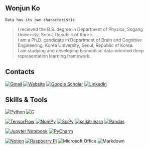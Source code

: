## Wonjun Ko
```
Data has its own characteristic.
```
> I recieved the B.S. degree in Department of Physics, Sogang University, Seoul, Republic of Korea.</br>
> I am a Ph.D. candidate in Department of Brain and Cognitive Engineering, Korea University, Seoul, Republic of Korea.</br>
> I am studying and developing biomedical data-oriented deep representation learning framework.

## Contacts
[![Gmail](https://img.shields.io/badge/Gmail-D14836?style=for-the-badge&logo=gmail&logoColor=white)](mailto:wjko@korea.ac.kr)
[![Website](https://img.shields.io/badge/Website-FEAA2D?style=for-the-badge&logo=google&logoColor=white)](https://sites.google.com/korea.ac.kr/wonjun-ko/home?authuser=1)
[![Google Scholar](https://img.shields.io/badge/google_scholar-4285F4?style=for-the-badge&logo=google-scholar&logoColor=white)](https://scholar.google.com/citations?user=Fvzg1_sAAAAJ&hl=ko&authuser=1)
[![LinkedIn](https://img.shields.io/badge/linkedin-%230077B5.svg?style=for-the-badge&logo=linkedin&logoColor=white)](https://www.linkedin.com/in/wonjun-ko-30475a19a/)

## Skills & Tools
[![Python](https://img.shields.io/badge/python-3670A0?style=for-the-badge&logo=python&logoColor=ffdd54)](https://www.python.org)
[![C](https://img.shields.io/badge/c-%2300599C.svg?style=for-the-badge&logo=c&logoColor=white)](https://devdocs.io/c/)

[![TensorFlow](https://img.shields.io/badge/TensorFlow-%23FF6F00.svg?style=for-the-badge&logo=TensorFlow&logoColor=white)](https://www.tensorflow.org)
[![NumPy](https://img.shields.io/badge/numpy-%23013243.svg?style=for-the-badge&logo=numpy&logoColor=white)](https://numpy.org)
[![SciPy](https://img.shields.io/badge/SciPy-%230C55A5.svg?style=for-the-badge&logo=scipy&logoColor=%white)](https://scipy.org)
[![scikit-learn](https://img.shields.io/badge/scikit--learn-%23F7931E.svg?style=for-the-badge&logo=scikit-learn&logoColor=white)](https://scikit-learn.org/stable/)
[![Pandas](https://img.shields.io/badge/pandas-%23150458.svg?style=for-the-badge&logo=pandas&logoColor=white)](https://pandas.pydata.org)

[![Jupyter Notebook](https://img.shields.io/badge/jupyter-%23FA0F00.svg?style=for-the-badge&logo=jupyter&logoColor=white)](https://jupyter.org)
[![PyCharm](https://img.shields.io/badge/pycharm-143?style=for-the-badge&logo=pycharm&logoColor=black&color=black&labelColor=green)](https://www.jetbrains.com/pycharm/)

[![Notion](https://img.shields.io/badge/Notion-%23000000.svg?style=for-the-badge&logo=notion&logoColor=white)](https://notion.so)
[![Raspberry Pi](https://img.shields.io/badge/-RaspberryPi-C51A4A?style=for-the-badge&logo=Raspberry-Pi)](https://www.raspberrypi.org/)
![Microsoft Office](https://img.shields.io/badge/Microsoft_Office-D83B01?style=for-the-badge&logo=microsoft-office&logoColor=white)
![Markdown](https://img.shields.io/badge/markdown-%23000000.svg?style=for-the-badge&logo=markdown&logoColor=white)

